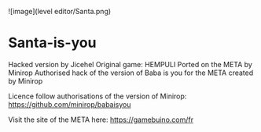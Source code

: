 ![image](level editor/Santa.png)
# Santa-is-you
Hacked version by Jicehel
Original game: HEMPULI
Ported on the META by Minirop
Authorised hack of the version of Baba is you for the META created by Minirop

Licence follow authorisations of the version of Minirop: https://github.com/minirop/babaisyou

Visit the site of the META here: https://gamebuino.com/fr
